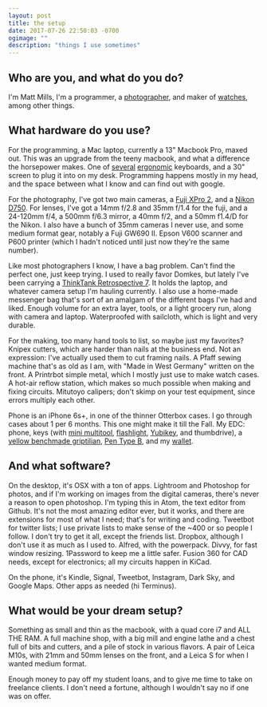 ```yaml
---
layout: post
title: the setup
date: 2017-07-26 22:50:03 -0700
ogimage: ""
description: "things I use sometimes"
---
```


## Who are you, and what do you do?

I'm Matt Mills, I'm a programmer, a [photographer](http://matt.pictures), and maker of [watches](http://ourglass.watch), among other things.

## What hardware do you use?

For the programming, a Mac laptop, currently a 13" Macbook Pro, maxed out. This was an upgrade from the teeny macbook, and what a difference the horsepower makes. One of [several](https://midnight.computer/2017/06/29/wireless-atreus.html) [ergonomic](https://input.club/devices/infinity-ergodox/) keyboards, and a 30" screen to plug it into on my desk. Programming happens mostly in my head, and the space between what I know and can find out with google.

For the photography, I've got two main cameras, a [Fuji XPro 2](https://www.amazon.com/Fujifilm-X-Pro2-Body-Professional-Black/dp/B01A8DUR74), and a [Nikon D750](https://www.amazon.com/Nikon-D750-FX-format-Digital-Camera/dp/B0060MVJ1Q). For lenses, I've got a 14mm f/2.8 and 35mm f/1.4 for the fuji, and a 24-120mm f/4, a 500mm f/6.3 mirror, a 40mm f/2, and a 50mm f1.4/D for the Nikon. I also have a bunch of 35mm cameras I never use, and some medium format gear, notably a Fuji GW690 II. Epson V600 scanner and P600 printer (which I hadn't noticed until just now they're the same number).

Like most photographers I know, I have a bag problem. Can't find the perfect one, just keep trying. I used to really favor Domkes, but lately I've been carrying a [ThinkTank Retrospective 7](https://www.amazon.com/Think-Tank-Photo-Retrospective-Black/dp/B0080F65V0). It holds the laptop, and whatever camera setup I'm hauling currently. I also use a home-made messenger bag that's sort of an amalgam of the different bags I've had and liked. Enough volume for an extra layer, tools, or a light grocery run, along with camera and laptop. Waterproofed with sailcloth, which is light and very durable.

For the making, too many hand tools to list, so maybe just my favorites? Knipex cutters, which are harder than nails at the business end. Not an expression: I've actually used them to cut framing nails. A Pfaff sewing machine that's as old as I am, with "Made in West Germany" written on the front. A Printrbot simple metal, which I mostly just use to make watch cases. A hot-air reflow station, which makes so much possible when making and fixing circuits. Mitutoyo calipers; don't skimp on your test equipment, since errors multiply each other.

Phone is an iPhone 6s+, in one of the thinner Otterbox cases. I go through cases about 1 per 6 months. This one might make it till the Fall. My EDC: phone, keys (with [mini multitool](https://www.amazon.com/Swiss-Tech-ST66676-Polished-Multitool/dp/B0001EFSTI), [flashlight](https://www.amazon.com/gp/product/B00KPSHSMA/), [Yubikey](https://www.amazon.com/Yubico-Y-158-YubiKey-4/dp/B018Y1Q71M/), and thumbdrive), a [yellow benchmade griptilian](https://www.amazon.com/dp/B00152RXH0/ref=cm_sw_r_cp_dp_T2_RByEzbPV9CTQ5), [Pen Type B](https://cwandt.com/products/pen-type-b?variant=30696392260), and my [wallet](https://decadentminimalist.com/products/dm1-aluminum).

## And what software?

On the desktop, it's OSX with a ton of apps. Lightroom and Photoshop for photos, and if I'm working on images from the digital cameras, there's never a reason to open photoshop. I'm typing this in Atom, the text editor from Github. It's not the most amazing editor ever, but it works, and there are extensions for most of what I need; that's for writing and coding. Tweetbot for twitter lists; I use private lists to make sense of the ~400 or so people I follow. I don't try to get it all, except the friends list. Dropbox, although I don't use it as much as I used to. Alfred, with the powerpack. Divvy, for fast window resizing. 1Password to keep me a little safer. Fusion 360 for CAD needs, except for electronics; all my circuits happen in KiCad.

On the phone, it's Kindle, Signal, Tweetbot, Instagram, Dark Sky, and Google Maps. Other apps as needed (hi Terminus).

## What would be your dream setup?

Something as small and thin as the macbook, with a quad core i7 and ALL THE RAM. A full machine shop, with a big mill and engine lathe and a chest full of bits and cutters, and a pile of stock in various flavors. A pair of Leica M10s, with 21mm and 50mm lenses on the front, and a Leica S for when I wanted medium format.

Enough money to pay off my student loans, and to give me time to take on freelance clients. I don't need a fortune, although I wouldn't say no if one was on offer.  
